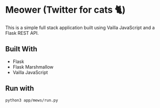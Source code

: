 # Meower (Twitter for cats 🐈)
This is a simple full stack application built using Vailla JavaScript and a Flask REST API.

## Built With
- Flask
- Flask Marshmallow
- Vailla JavaScript

## Run with
` python3 app/mews/run.py `

